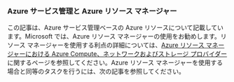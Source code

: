 ### Azure サービス管理と Azure リソース マネージャー
 
この記事は、Azure サービス管理ベースの Azure リソースについて記載しています。Microsoft では、Azure リソース マネージャーの使用をお勧めします。リソース マネージャーを使用する利点の詳細については、[Azure リソース マネージャーにおける Azure Compute、ネットワークおよびストレージ プロバイダー](../articles/virtual-machines/virtual-machines-azurerm-versus-azuresm.md)に関するページを参照してください。Azure リソース マネージャーを使用する場合と同等のタスクを行うには、次の記事を参照してください。

<!---HONumber=62-->